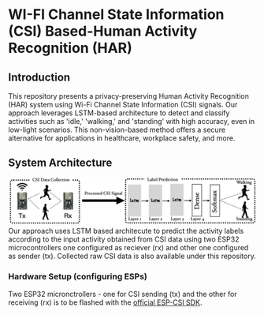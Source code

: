# WI-FI Channel State Information (CSI) Based-Human Activity Recognition (HAR)

## Introduction
This repository presents a privacy-preserving Human Activity Recognition (HAR) system using Wi-Fi Channel State Information (CSI) signals. Our approach leverages LSTM-based architecture to detect and classify activities such as 'idle,' 'walking,' and 'standing' with high accuracy, even in low-light scenarios. This non-vision-based method offers a secure alternative for applications in healthcare, workplace safety, and more.

## System Architecture
![system architecture](https://github.com/Jatinkalal/WI-FI-CSI-Based-HAR/blob/main/Images/Architecutrure_workflow_keynote.002.png)
Our approach uses LSTM based architecute to predict the activity labels according to the input activity obtained from CSI data using two ESP32 microcontrollers one configured as reciever (rx) and other one configured as sender (tx). Collected raw CSI data is also available under this repository.

### Hardware Setup (configuring ESPs)
Two ESP32 micronctrollers - one for CSI sending (tx)  and the other for receiving (rx) is to be flashed with the [official ESP-CSI SDK](https://github.com/espressif/esp-csi).
